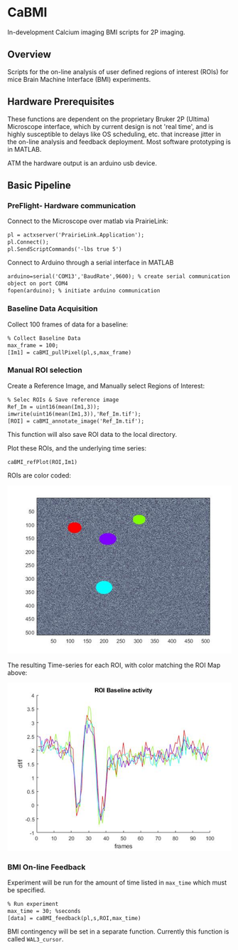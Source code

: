 # CaBMI
In-development Calcium imaging BMI scripts for 2P imaging.

## Overview

Scripts for the on-line analysis of user defined regions of interest (ROIs) for
mice Brain Machine Interface (BMI) experiments.

## Hardware Prerequisites

These functions are dependent on the proprietary Bruker 2P (Ultima) Microscope interface,
which by current design is not 'real time', and is highly susceptible to delays
like OS scheduling, etc. that increase jitter in the on-line analysis
and feedback deployment. Most software prototyping is in MATLAB.

 ATM the hardware output is an arduino usb device.



## Basic Pipeline


### PreFlight- Hardware communication

Connect to the Microscope over matlab via PrairieLink:

```
pl = actxserver('PrairieLink.Application');
pl.Connect();
pl.SendScriptCommands('-lbs true 5')
```

Connect to Arduino through a serial interface in MATLAB

```
arduino=serial('COM13','BaudRate',9600); % create serial communication object on port COM4
fopen(arduino); % initiate arduino communication

```
### Baseline Data Acquisition

Collect 100 frames of data for a baseline:

```
% Collect Baseline Data
max_frame = 100;
[Im1] = caBMI_pullPixel(pl,s,max_frame)
```

### Manual ROI selection
Create a Reference Image, and Manually select Regions of Interest:
```
% Selec ROIs & Save reference image
Ref_Im = uint16(mean(Im1,3));
imwrite(uint16(mean(Im1,3)),'Ref_Im.tif');
[ROI] = caBMI_annotate_image('Ref_Im.tif');
```
This function will also save ROI data to the local directory.


Plot these ROIs, and the underlying time series:
```
caBMI_refPlot(ROI,Im1)
```

ROIs are color coded:

![ScreenShot](Utils/images/ROIs_1.jpg)

The resulting Time-series for each ROI, with color matching the ROI Map above:

![ScreenShot](Utils/images/ROIs_2.jpg)


### BMI On-line Feedback

Experiment will be run for the amount of time listed in ```max_time``` which must be specified.


```
% Run experiment
max_time = 30; %seconds
[data] = caBMI_feedback(pl,s,ROI,max_time)
```

BMI contingency will be set in a separate function. Currently this function is called ```WAL3_cursor```.
